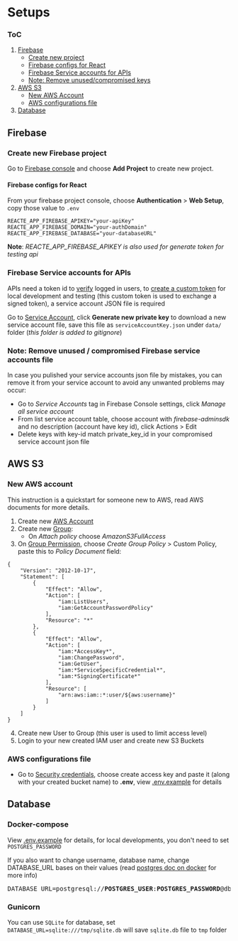 # Setups

### ToC
1. [Firebase](#firebase)
    - [Create new project](#create-new-firebase-project)
    - [Firebase configs for React](#firebase-configs-for-react)
    - [Firebase Service accounts for APIs](#firebase-service-accounts-for-apis)
    - [Note: Remove unused/compromised keys](#note-remove-unused--compromised-firebase-service-accounts-file)
2. [AWS S3](#aws-s3)
    - [New AWS Account](#new-aws-account)
    - [AWS configurations file](#aws-configurations-file)
3. [Database](#database)

## Firebase
### Create new Firebase project
Go to [Firebase console](https://console.firebase.google.com/) and choose **Add Project** to create new project.

#### Firebase configs for React
From your firebase project console, choose **Authentication** > **Web Setup**, copy those value to `.env`
```
REACTE_APP_FIREBASE_APIKEY="your-apiKey"
REACTE_APP_FIREBASE_DOMAIN="your-authDomain"
REACTE_APP_FIREBASE_DATABASE="your-databaseURL"
```
**Note**: *REACTE_APP_FIREBASE_APIKEY is also used for generate token for testing api*

### Firebase Service accounts for APIs
APIs need a token id to [verify](https://firebase.google.com/docs/auth/admin/verify-id-tokens) logged in users, to [create a custom token](https://firebase.google.com/docs/auth/admin/create-custom-tokens) for local development and testing (this custom token is used to exchange a signed token), a service account JSON file is required

Go to [Service Account](https://console.firebase.google.com/project/_/settings/serviceaccounts/adminsdk), click **Generate new private key** to download a new service account file, save this file as `serviceAccountKey.json` under `data/` folder (*this folder is added to gitignore*)

### Note: Remove unused / compromised Firebase service accounts file
In case you pulished your service accounts json file by mistakes, you can remove it from your service account to avoid any unwanted problems may occur:
- Go to *Service Accounts* tag in Firebase Console settings, click *Manage all service account*
- From list service account table, choose account with *firebase-adminsdk* and no description (account have key id), click Actions > Edit
- Delete keys with key-id match private_key_id in your compromised service account json file


## AWS S3
### New AWS account
This instruction is a quickstart for someone new to AWS, read AWS documents for more details.
1. Create new [AWS Account](https://aws.amazon.com)
2. Create new [Group](https://console.aws.amazon.com/iam/home#/groups):
    + On *Attach policy* choose *AmazonS3FullAccess*
3. On [Group Permission](https://console.aws.amazon.com/iam/home#/groups/), choose *Create Group Policy* > Custom Policy, paste this to *Policy Document* field:
```
{
    "Version": "2012-10-17",
    "Statement": [
        {
            "Effect": "Allow",
            "Action": [
                "iam:ListUsers",
                "iam:GetAccountPasswordPolicy"
            ],
            "Resource": "*"
        },
        {
            "Effect": "Allow",
            "Action": [
                "iam:*AccessKey*",
                "iam:ChangePassword",
                "iam:GetUser",
                "iam:*ServiceSpecificCredential*",
                "iam:*SigningCertificate*"
            ],
            "Resource": [
                "arn:aws:iam::*:user/${aws:username}"
            ]
        }
    ]
}
```
4. Create new User to Group (this user is used to limit access level)
5. Login to your new created IAM user and create new S3 Buckets
### AWS configurations file
+ Go to [Security credentials](https://console.aws.amazon.com/iam/home#/security_credentials), choose create access key and paste it (along with your created bucket name) to **.env**, view [.env.example](.env.example) for details

## Database
### Docker-compose
View [.env.example](.env.example) for details, for local developments, you don't need to set `POSTGRES_PASSWORD`

If you also want to change username, database name, change DATABASE_URL bases on their values (read [postgres doc on docker](https://hub.docker.com/_/postgres) for more info)

<pre>DATABASE_URL=postgresql://<b>POSTGRES_USER</b>:<b>POSTGRES_PASSWORD</b>@db:5432/<b>POSTGRES_DB</b>
</pre>

### Gunicorn

You can use `SQLite` for database, set `DATABASE_URL=sqlite:///tmp/sqlite.db` will save `sqlite.db` file to `tmp` folder
